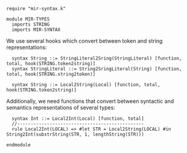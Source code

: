```k
require "mir-syntax.k"
```

```k
module MIR-TYPES
  imports STRING
  imports MIR-SYNTAX
```

We use several hooks which convert between token and string representations:

```k
  syntax String ::= StringLiteral2Sring(StringLiteral) [function, total, hook(STRING.token2string)]
  syntax StringLiteral ::= String2SringLiteral(String) [function, total, hook(STRING.string2token)]

  syntax String ::= Local2String(Local) [function, total, hook(STRING.token2string)]
```

Additionally, we need functions that convert between syntactic and semantics representations of several types:

```k
  syntax Int ::= Local2Int(Local) [function, total]
  //-----------------------------------------------
  rule Local2Int(LOCAL) => #let STR = Local2String(LOCAL) #in String2Int(substrString(STR, 1, lengthString(STR)))
```

```k
endmodule
```
